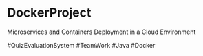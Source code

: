 # DockerProject
Microservices and Containers Deployment in a Cloud Environment

#QuizEvaluationSystem
#TeamWork
#Java
#Docker
